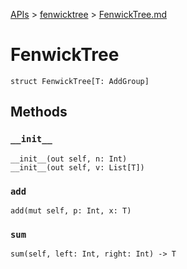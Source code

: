 [APIs](../index.md) > [fenwicktree](./index.md) > [FenwickTree.md]()

# FenwickTree

```
struct FenwickTree[T: AddGroup]
```

## Methods

### `__init__`

```
__init__(out self, n: Int)
__init__(out self, v: List[T])
```

### `add`

```
add(mut self, p: Int, x: T)
```

### `sum`

```
sum(self, left: Int, right: Int) -> T
```

